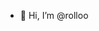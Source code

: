 - 👋 Hi, I’m @rolloo


<!---
rolloo/rolloo is a ✨ special ✨ repository because its `README.md` (this file) appears on your GitHub profile.
You can click the Preview link to take a look at your changes.
--->
